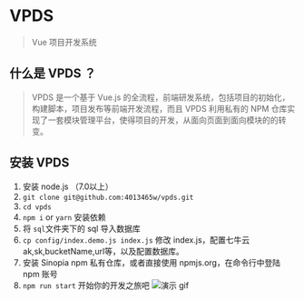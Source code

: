 # VPDS

> Vue 项目开发系统

## 什么是 VPDS ？

> VPDS 是一个基于 Vue.js 的全流程，前端研发系统，包括项目的初始化，构建脚本，项目发布等前端开发流程，而且 VPDS 利用私有的 NPM 仓库实现了一套模块管理平台，使得项目的开发，从面向页面到面向模块的的转变。

## 安装 VPDS

1. 安装 node.js （7.0以上）
2. `git clone git@github.com:4013465w/vpds.git`
3. `cd vpds`
4. `npm i` or `yarn` 安装依赖
5. 将 `sql`文件夹下的 sql 导入数据库
6. `cp config/index.demo.js index.js` 修改 index.js，配置七牛云 ak,sk,bucketName,url等，以及配置数据库。
7. 安装 Sinopia npm 私有仓库，或者直接使用 npmjs.org，在命令行中登陆 npm 账号
8. `npm run start` 开始你的开发之旅吧
![演示 gif](http://minikb.fddcn.cn/QQ20170708-231701-HD.gif)
